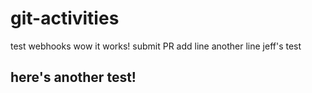 # git-activities

test webhooks
wow it works!
submit PR
add line
another line
jeff's test


## here's another test!
